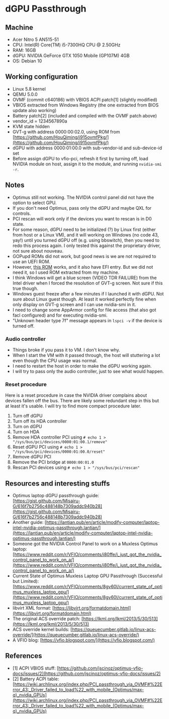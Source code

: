 # dGPU Passthrough

## Machine
- Acer Nitro 5 AN515-51
- CPU: Intel(R) Core(TM) i5-7300HQ CPU @ 2.50GHz
- RAM: 16GB
- dGPU: NVIDIA GeForce GTX 1050 Mobile (GP107M) 4GB
- OS: Debian 10

## Working configuration
- Linux 5.8 kernel
- QEMU 5.0.0
- OVMF (commit c640186) with VBIOS ACPI patch[1] (slightly modified)
- VBIOS extracted from Windows Registry (the one extracted from BIOS update also working)
- Battery patch[2] (included and compiled with the OVMF patch above)
- vendor_id = 1234567890a
- KVM state hidden
- GVT-g with address 0000:00:02.0, using ROM from [https://github.com/HouQiming/i915ovmfPkg/](https://github.com/HouQiming/i915ovmfPkg/)
- dGPU with address 0000:01:00.0 with sub-vendor-id and sub-device-id set
- Before assign dGPU to vfio-pci, refresh it first by turning off, load NVIDIA module on host, assign it to the module, and running `nvidia-smi -r`.

## Notes
- Optimus still not working. The NVIDIA control panel did not have the option to select GPU.
- If you don't need Optimus, pass only the dGPU and maybe QXL for controls.
- PCI rescan will work only if the devices you want to rescan is in D0 state.
- For some reason, dGPU need to be initialized (?) by Linux first (either from host or a Linux VM), and it will working on Windows (no code 43, yay!) until you turned dGPU off (e.g. using bbswitch), then you need to redo this process again. I only tested this against the proprietary driver, not sure about nouveau.
- GOPupd ROMs did not work, but good news is we are not required to use an UEFI ROM.
- However, [this ROM](https://www.techpowerup.com/vgabios/219078/219078) works, and it also have EFI entry. But we did not need it, so I used ROM extracted from my machine.
- I think Windows will get a blue screen (VIDEO TDR FAILURE) from the Intel driver when I forced the resolution of GVT-g screen. Not sure if this true though.
- Windows guest freeze after a few minutes if I launched it with dGPU. Not sure about Linux guest though. At least it worked perfectly fine when only display on GVT-g screen and I can use nvidia-smi in it.
- I need to change some AppArmor config for file access (that also got facl configured) and for executing nvidia-smi.
- "Unknown header type 7f" message appears in `lspci -v` if the device is turned off.

### Audio controller
- Things broke if you pass it to VM. I don't know why.
- When I start the VM with it passed through, the host will stuttering a lot even though the CPU usage was normal.
- I need to restart the host in order to make the dGPU working again.
- I will try to pass only the audio controller, just to see what would happen.

### Reset procedure
Here is a reset procedure in case the NVIDIA driver complains about devices fallen off the bus. There are likely some redundant step in this but at least it's usable. I will try to find more compact procedure later.

1. Turn off dGPU
2. Turn off its HDA controller
3. Turn on dGPU
4. Turn on HDA
5. Remove HDA controller PCI using `# echo 1 > "/sys/bus/pci/devices/0000:01:00.1/remove"`
6. Reset dGPU PCI using `# echo 1 > "/sys/bus/pci/devices/0000:01:00.0/reset"`
7. Remove dGPU PCI
8. Remove the PCI bridge at `0000:00:01.0`
9. Rescan PCI devices using `# echo 1 > "/sys/bus/pci/rescan"`

## Resources and interesting stuffs
- Optimus laptop dGPU passthrough guide: [https://gist.github.com/Misairu-G/616f7b2756c488148b7309addc940b28](https://gist.github.com/Misairu-G/616f7b2756c488148b7309addc940b28)
- Another guide: [https://lantian.pub/en/article/modify-computer/laptop-intel-nvidia-optimus-passthrough.lantian/](https://lantian.pub/en/article/modify-computer/laptop-intel-nvidia-optimus-passthrough.lantian/)
- Someone got the NVIDIA Control Panel to work on a Muxless Optimus laptop: [https://www.reddit.com/r/VFIO/comments/i80ffe/i_just_got_the_nvidia_control_panel_to_work_on_a/](https://www.reddit.com/r/VFIO/comments/i80ffe/i_just_got_the_nvidia_control_panel_to_work_on_a/)
- Current State of Optimus Muxless Laptop GPU Passthrough (Successful but Limited): [https://www.reddit.com/r/VFIO/comments/8gv60l/current_state_of_optimus_muxless_laptop_gpu/](https://www.reddit.com/r/VFIO/comments/8gv60l/current_state_of_optimus_muxless_laptop_gpu/)
- libvirt XML format: [https://libvirt.org/formatdomain.html](https://libvirt.org/formatdomain.html)
- The original ACS override patch: [https://lkml.org/lkml/2013/5/30/513](https://lkml.org/lkml/2013/5/30/513)
- ACS override kernel builds: [https://queuecumber.gitlab.io/linux-acs-override/](https://queuecumber.gitlab.io/linux-acs-override/)
- A VFIO blog: [https://vfio.blogspot.com/](https://vfio.blogspot.com/)

## References
- [1] ACPI VBIOS stuff: [https://github.com/jscinoz/optimus-vfio-docs/issues/2](https://github.com/jscinoz/optimus-vfio-docs/issues/2)
- [2] Battery ACPI table: [https://wiki.archlinux.org/index.php/PCI_passthrough_via_OVMF#%22Error_43:_Driver_failed_to_load%22_with_mobile_(Optimus/max-q)_nvidia_GPUs](https://wiki.archlinux.org/index.php/PCI_passthrough_via_OVMF#%22Error_43:_Driver_failed_to_load%22_with_mobile_(Optimus/max-q)_nvidia_GPUs)

